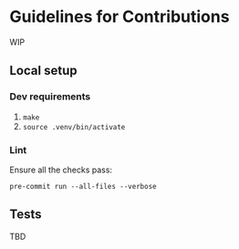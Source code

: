 # Guidelines for Contributions

WIP

## Local setup

### Dev requirements

1. `make`
2. `source .venv/bin/activate`

### Lint

Ensure all the checks pass:

`pre-commit run --all-files --verbose`

## Tests

TBD
